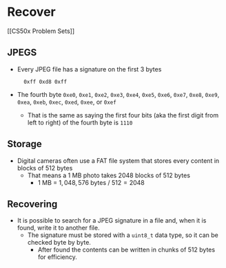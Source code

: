# Recover
[[CS50x Problem Sets]]

## JPEGS
- Every JPEG file has a signature on the first 3 bytes

        0xff 0xd8 0xff
- The fourth byte `0xe0`, `0xe1`, `0xe2`, `0xe3`, `0xe4`, `0xe5`, `0xe6`, `0xe7`, `0xe8`, `0xe9`, `0xea`, `0xeb`, `0xec`, `0xed`, `0xee`, or `0xef`
    - That is the same as saying the first four bits (aka the first digit from left to right) of the fourth byte is `1110`

## Storage
- Digital cameras often use a FAT file system that stores every content in blocks of 512 bytes
    - That means a 1 MB photo takes 2048 blocks of 512 bytes
        - $1$ MB  = $1,048,576$ bytes $/$ $512 = 2048$

## Recovering
- It is possible to search for a JPEG signature in a file and, when it is found, write it to another file.  
    - The signature must be stored with a `uint8_t` data type, so it can be checked byte by byte.  
        - After found the contents can be written in chunks of 512 bytes for efficiency.  
